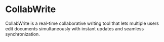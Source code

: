 # CollabWrite
 CollabWrite is a real-time collaborative writing tool that lets multiple users edit documents simultaneously with instant updates and seamless synchronization.
